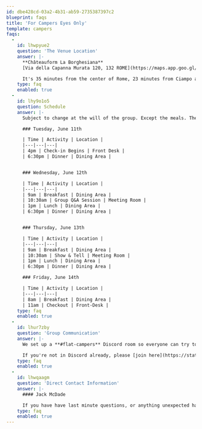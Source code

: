 ```yaml
---
id: dbe428cd-03a2-4b31-ab59-2735387397c2
blueprint: faqs
title: 'For Campers Eyes Only'
template: campers
faqs:
  -
    id: lhwpyue2
    question: 'The Venue Location'
    answer: |-
      **Châteauform La Borghesiana**
      [Via della Capanna Murata 120, 132 ROME](https://maps.app.goo.gl/SqKzDWiBJkNKRh8V8)

      It's 35 minutes from the center of Rome, 23 minutes from Ciampo airport, and 50 minutes from Fiumicino airport. Use the Discord Channel to sync up with other campers if you want to ride-share.
    type: faq
    enabled: true
  -
    id: lhy9o1o5
    question: Schedule
    answer: |-
      Subject to change at the will of the group. Except the meals. The meals are at fixed times. All unscheduled time is open time – gather in groups, bring your laptop, grab someone from the Core Team and pick our brains, play some football/soccer, tennis or go swimming in the pool — whatever you want to get out of this event, make it happen.

      ### Tuesday, June 11th

      | Time | Activity | Location |
      |---|---|---|
      | 4pm | Check-in Begins | Front Desk |
      | 6:30pm | Dinner | Dining Area |


      ### Wednesday, June 12th

      | Time | Activity | Location |
      |---|---|---|
      | 9am | Breakfast | Dining Area |
      | 10:30am | Group Q&A Session | Meeting Room |
      | 1pm | Lunch | Dining Area |
      | 6:30pm | Dinner | Dining Area |


      ### Thursday, June 13th

      | Time | Activity | Location |
      |---|---|---|
      | 9am | Breakfast | Dining Area |
      | 10:30am | Show & Tell | Meeting Room |
      | 1pm | Lunch | Dining Area |
      | 6:30pm | Dinner | Dining Area |

      ### Friday, June 14th

      | Time | Activity | Location |
      |---|---|---|
      | 8am | Breakfast | Dining Area |
      | 11am | Checkout | Front-Desk |
    type: faq
    enabled: true
  -
    id: lhur7zby
    question: 'Group Communication'
    answer: |-
      We set up a **#flat-campers** Discord room so everyone can try to find each other at the airport, meet up if you're getting into Charlotte early, ask questions, and share photos.

      If you're not in Discord already, please [join here](https://statamic.com/discord) and DM anyone on the Core Team to gain access.
    type: faq
    enabled: true
  -
    id: lhwqaagm
    question: 'Direct Contact Information'
    answer: |-
      #### Jack McDade

      If you have have last minute questions, or anything unexpected happens and you need to chat with someone, call or text Jack McDade: [+1 (518) 369-1670](tel:5183691670).
    type: faq
    enabled: true
---
```

